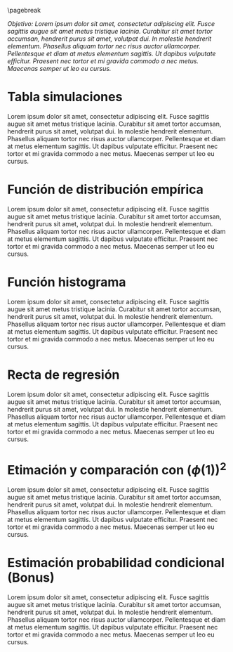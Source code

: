 \pagebreak

*Objetivo: Lorem ipsum dolor sit amet, consectetur adipiscing elit. Fusce sagittis augue sit amet metus tristique lacinia. Curabitur sit amet tortor accumsan, hendrerit purus sit amet, volutpat dui. In molestie hendrerit elementum. Phasellus aliquam tortor nec risus auctor ullamcorper. Pellentesque et diam at metus elementum sagittis. Ut dapibus vulputate efficitur. Praesent nec tortor et mi gravida commodo a nec metus. Maecenas semper ut leo eu cursus.*

# Tabla simulaciones

Lorem ipsum dolor sit amet, consectetur adipiscing elit. Fusce sagittis augue sit amet metus tristique lacinia. Curabitur sit amet tortor accumsan, hendrerit purus sit amet, volutpat dui. In molestie hendrerit elementum. Phasellus aliquam tortor nec risus auctor ullamcorper. Pellentesque et diam at metus elementum sagittis. Ut dapibus vulputate efficitur. Praesent nec tortor et mi gravida commodo a nec metus. Maecenas semper ut leo eu cursus.

# Función de distribución empírica

Lorem ipsum dolor sit amet, consectetur adipiscing elit. Fusce sagittis augue sit amet metus tristique lacinia. Curabitur sit amet tortor accumsan, hendrerit purus sit amet, volutpat dui. In molestie hendrerit elementum. Phasellus aliquam tortor nec risus auctor ullamcorper. Pellentesque et diam at metus elementum sagittis. Ut dapibus vulputate efficitur. Praesent nec tortor et mi gravida commodo a nec metus. Maecenas semper ut leo eu cursus.

# Función histograma

Lorem ipsum dolor sit amet, consectetur adipiscing elit. Fusce sagittis augue sit amet metus tristique lacinia. Curabitur sit amet tortor accumsan, hendrerit purus sit amet, volutpat dui. In molestie hendrerit elementum. Phasellus aliquam tortor nec risus auctor ullamcorper. Pellentesque et diam at metus elementum sagittis. Ut dapibus vulputate efficitur. Praesent nec tortor et mi gravida commodo a nec metus. Maecenas semper ut leo eu cursus.

# Recta de regresión

Lorem ipsum dolor sit amet, consectetur adipiscing elit. Fusce sagittis augue sit amet metus tristique lacinia. Curabitur sit amet tortor accumsan, hendrerit purus sit amet, volutpat dui. In molestie hendrerit elementum. Phasellus aliquam tortor nec risus auctor ullamcorper. Pellentesque et diam at metus elementum sagittis. Ut dapibus vulputate efficitur. Praesent nec tortor et mi gravida commodo a nec metus. Maecenas semper ut leo eu cursus.

# Etimación y comparación con $(\phi(1))^2$

Lorem ipsum dolor sit amet, consectetur adipiscing elit. Fusce sagittis augue sit amet metus tristique lacinia. Curabitur sit amet tortor accumsan, hendrerit purus sit amet, volutpat dui. In molestie hendrerit elementum. Phasellus aliquam tortor nec risus auctor ullamcorper. Pellentesque et diam at metus elementum sagittis. Ut dapibus vulputate efficitur. Praesent nec tortor et mi gravida commodo a nec metus. Maecenas semper ut leo eu cursus.

# Estimación probabilidad condicional (Bonus)

Lorem ipsum dolor sit amet, consectetur adipiscing elit. Fusce sagittis augue sit amet metus tristique lacinia. Curabitur sit amet tortor accumsan, hendrerit purus sit amet, volutpat dui. In molestie hendrerit elementum. Phasellus aliquam tortor nec risus auctor ullamcorper. Pellentesque et diam at metus elementum sagittis. Ut dapibus vulputate efficitur. Praesent nec tortor et mi gravida commodo a nec metus. Maecenas semper ut leo eu cursus.